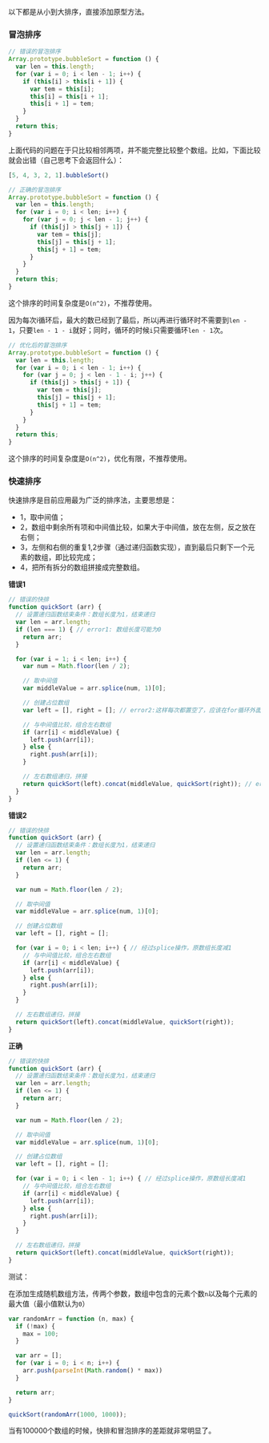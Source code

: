 以下都是从小到大排序，直接添加原型方法。   

### 冒泡排序

```js
// 错误的冒泡排序
Array.prototype.bubbleSort = function () {
  var len = this.length;
  for (var i = 0; i < len - 1; i++) {
    if (this[i] > this[i + 1]) {
      var tem = this[i];
      this[i] = this[i + 1];
      this[i + 1] = tem;
    }
  }
  return this;
}
```

上面代码的问题在于只比较相邻两项，并不能完整比较整个数组。比如，下面比较就会出错（自己思考下会返回什么）：   

```js
[5, 4, 3, 2, 1].bubbleSort()
```

```js
// 正确的冒泡排序
Array.prototype.bubbleSort = function () {
  var len = this.length;
  for (var i = 0; i < len; i++) {
    for (var j = 0; j < len - 1; j++) {
      if (this[j] > this[j + 1]) {
        var tem = this[j];
        this[j] = this[j + 1];
        this[j + 1] = tem;
      }
    }
  }
  return this;
}
```

这个排序的时间复杂度是`O(n^2)`，不推荐使用。   

因为每次i循环后，最大的数已经到了最后，所以j再进行循环时不需要到`len - 1`，只要`len - 1 - i`就好；同时，循环的时候`i`只需要循环`len - 1`次。    

```js
// 优化后的冒泡排序
Array.prototype.bubbleSort = function () {
  var len = this.length;
  for (var i = 0; i < len - 1; i++) {
    for (var j = 0; j < len - 1 - i; j++) {
      if (this[j] > this[j + 1]) {
        var tem = this[j];
        this[j] = this[j + 1];
        this[j + 1] = tem;
      }
    }
  }
  return this;
}
```

这个排序的时间复杂度是`O(n^2)`，优化有限，不推荐使用。  

### 快速排序

快速排序是目前应用最为广泛的排序法，主要思想是：

- 1，取中间值；
- 2，数组中剩余所有项和中间值比较，如果大于中间值，放在左侧，反之放在右侧；
- 3，左侧和右侧的重复1,2步骤（通过递归函数实现），直到最后只剩下一个元素的数组，即比较完成；
- 4，把所有拆分的数组拼接成完整数组。

**错误1**

```js
// 错误的快排
function quickSort (arr) {
  // 设置递归函数结束条件：数组长度为1，结束递归
  var len = arr.length;
  if (len === 1) { // error1: 数组长度可能为0
    return arr;
  }

  for (var i = 1; i < len; i++) {
    var num = Math.floor(len / 2);

    // 取中间值
    var middleValue = arr.splice(num, 1)[0];

    // 创建占位数组
    var left = [], right = []; // error2:这样每次都置空了，应该在for循环外面！

    // 与中间值比较，组合左右数组
    if (arr[i] < middleValue) {
      left.push(arr[i]);
    } else {
      right.push(arr[i]);
    }

    // 左右数组递归，拼接
    return quickSort(left).concat(middleValue, quickSort(right)); // erro3:在for循环外面！
  }
}
```

**错误2**

```js
// 错误的快排
function quickSort (arr) {
  // 设置递归函数结束条件：数组长度为1，结束递归
  var len = arr.length;
  if (len <= 1) {
    return arr;
  }

  var num = Math.floor(len / 2);

  // 取中间值
  var middleValue = arr.splice(num, 1)[0];

  // 创建占位数组
  var left = [], right = [];

  for (var i = 0; i < len; i++) { // 经过splice操作，原数组长度减1
    // 与中间值比较，组合左右数组
    if (arr[i] < middleValue) {
      left.push(arr[i]);
    } else {
      right.push(arr[i]);
    }
  }

  // 左右数组递归，拼接
  return quickSort(left).concat(middleValue, quickSort(right));
}
```

**正确**

```js
// 错误的快排
function quickSort (arr) {
  // 设置递归函数结束条件：数组长度为1，结束递归
  var len = arr.length;
  if (len <= 1) {
    return arr;
  }

  var num = Math.floor(len / 2);

  // 取中间值
  var middleValue = arr.splice(num, 1)[0];

  // 创建占位数组
  var left = [], right = [];

  for (var i = 0; i < len - 1; i++) { // 经过splice操作，原数组长度减1
    // 与中间值比较，组合左右数组
    if (arr[i] < middleValue) {
      left.push(arr[i]);
    } else {
      right.push(arr[i]);
    }
  }

  // 左右数组递归，拼接
  return quickSort(left).concat(middleValue, quickSort(right));
}
```

测试：

在添加生成随机数组方法，传两个参数，数组中包含的元素个数`n`以及每个元素的最大值（最小值默认为`0`）

```js
var randomArr = function (n, max) {
  if (!max) {
    max = 100;
  }

  var arr = [];
  for (var i = 0; i < n; i++) {
    arr.push(parseInt(Math.random() * max))
  }

  return arr;
}
```

```js
quickSort(randomArr(1000, 1000));
```

当有100000个数组的时候，快排和冒泡排序的差距就非常明显了。